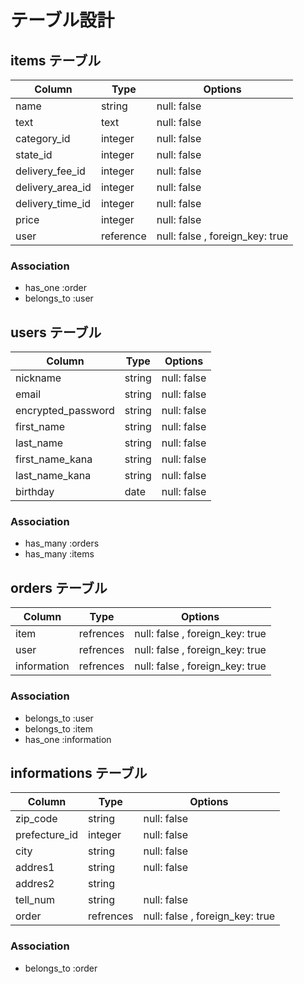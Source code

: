 # テーブル設計

## items テーブル

| Column           | Type      | Options                         |
| ---------------- | --------- | ------------------------------- |
| name             | string    | null: false                     |
| text             | text      | null: false                     |
| category_id      | integer   | null: false                     |
| state_id         | integer   | null: false                     |
| delivery_fee_id  | integer   | null: false                     |
| delivery_area_id | integer   | null: false                     |
| delivery_time_id | integer   | null: false                     |
| price            | integer   | null: false                     |
| user             | reference | null: false , foreign_key: true |

### Association

- has_one    :order
- belongs_to :user

## users テーブル

| Column             | Type   | Options     |
| ------------------ | ------ | ----------- |
| nickname           | string | null: false |
| email              | string | null: false |
| encrypted_password | string | null: false |
| first_name         | string | null: false |
| last_name          | string | null: false |
| first_name_kana    | string | null: false |
| last_name_kana     | string | null: false |
| birthday           | date   | null: false |

### Association

- has_many :orders
- has_many :items

## orders テーブル

| Column      | Type      | Options                         |
| ----------- | --------- | ------------------------------- |
| item        | refrences | null: false , foreign_key: true |
| user        | refrences | null: false , foreign_key: true |
| information | refrences | null: false , foreign_key: true |

### Association

- belongs_to :user
- belongs_to :item
- has_one    :information

## informations テーブル

| Column        | Type      | Options                         |
| ------------- | --------- | ------------------------------- |
| zip_code      | string    | null: false                     |
| prefecture_id | integer   | null: false                     |
| city          | string    | null: false                     |
| addres1       | string    | null: false                     |
| addres2       | string    |                                 |
| tell_num      | string    | null: false                     |
| order         | refrences | null: false , foreign_key: true |

### Association

- belongs_to :order